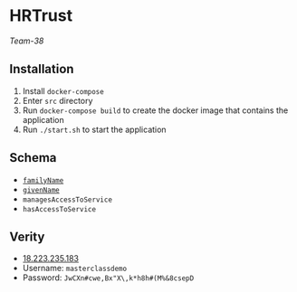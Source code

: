 # HRTrust

_Team-38_

## Installation

1. Install `docker-compose`
2. Enter `src` directory
3. Run `docker-compose build` to create the docker image that contains
   the application
4. Run `./start.sh` to start the application

## Schema

- [`familyName`](https://schema.org/familyName)
- [`givenName`](https://schema.org/givenName)
- `managesAccessToService`
- `hasAccessToService`

## Verity

- [18.223.235.183](http://18.223.235.183/)
- Username: `masterclassdemo`
- Password: `JwCXn#cwe,Bx"X\,k*h8h#(M%&8csepD`
